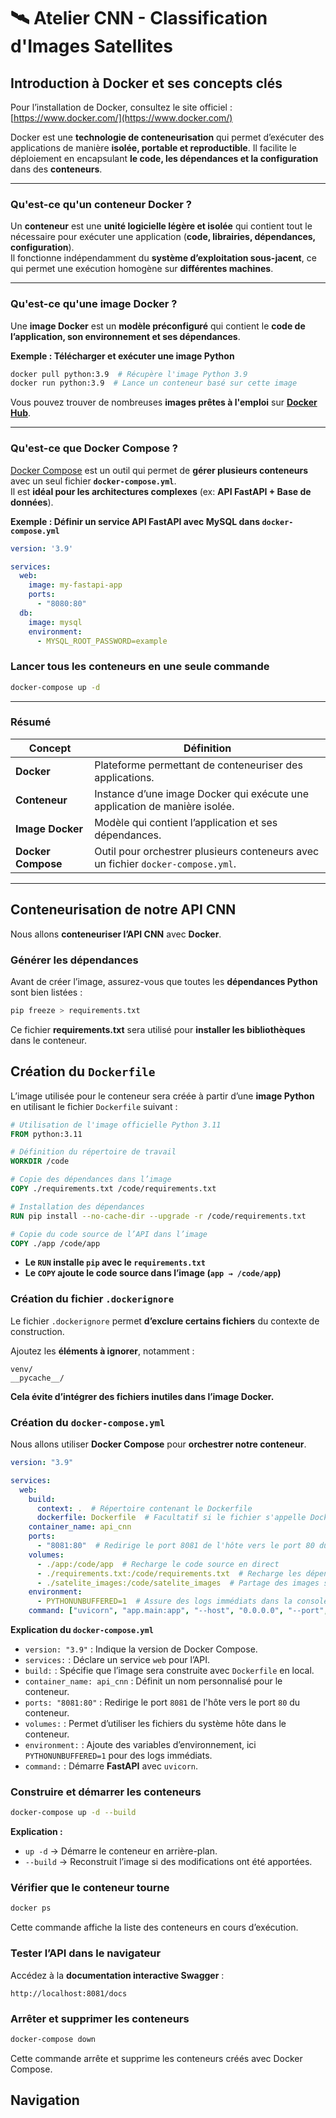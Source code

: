 # 🛰️ **Atelier CNN - Classification d'Images Satellites**  
## **Introduction à Docker et ses concepts clés**  

Pour l’installation de Docker, consultez le site officiel : [https://www.docker.com/](https://www.docker.com/)  

Docker est une **technologie de conteneurisation** qui permet d’exécuter des applications de manière **isolée, portable et reproductible**. Il facilite le déploiement en encapsulant **le code, les dépendances et la configuration** dans des **conteneurs**.

---

### **Qu'est-ce qu'un conteneur Docker ?**  
Un **conteneur** est une **unité logicielle légère et isolée** qui contient tout le nécessaire pour exécuter une application (**code, librairies, dépendances, configuration**).  
Il fonctionne indépendamment du **système d’exploitation sous-jacent**, ce qui permet une exécution homogène sur **différentes machines**.

---

### **Qu'est-ce qu'une image Docker ?**  
Une **image Docker** est un **modèle préconfiguré** qui contient le **code de l’application, son environnement et ses dépendances**.  

**Exemple : Télécharger et exécuter une image Python**  
```bash
docker pull python:3.9  # Récupère l'image Python 3.9
docker run python:3.9  # Lance un conteneur basé sur cette image
```
Vous pouvez trouver de nombreuses **images prêtes à l'emploi** sur **[Docker Hub](https://hub.docker.com/)**.

---

### **Qu'est-ce que Docker Compose ?**  
[Docker Compose](https://docs.docker.com/compose/) est un outil qui permet de **gérer plusieurs conteneurs** avec un seul fichier **`docker-compose.yml`**.  
Il est **idéal pour les architectures complexes** (ex: **API FastAPI + Base de données**).

**Exemple : Définir un service API FastAPI avec MySQL dans `docker-compose.yml`**  
```yaml
version: '3.9'

services:
  web:
    image: my-fastapi-app
    ports:
      - "8080:80"
  db:
    image: mysql
    environment:
      - MYSQL_ROOT_PASSWORD=example
```
### **Lancer tous les conteneurs en une seule commande**  
```bash
docker-compose up -d
```

---

### **Résumé**
| **Concept** | **Définition** |
|------------|--------------|
| **Docker** | Plateforme permettant de conteneuriser des applications. |
| **Conteneur** | Instance d’une image Docker qui exécute une application de manière isolée. |
| **Image Docker** | Modèle qui contient l’application et ses dépendances. |
| **Docker Compose** | Outil pour orchestrer plusieurs conteneurs avec un fichier `docker-compose.yml`. |

---

## **Conteneurisation de notre API CNN**
Nous allons **conteneuriser l’API CNN** avec **Docker**.

### **Générer les dépendances**
Avant de créer l’image, assurez-vous que toutes les **dépendances Python** sont bien listées :
```bash
pip freeze > requirements.txt
```
Ce fichier **requirements.txt** sera utilisé pour **installer les bibliothèques** dans le conteneur.

## **Création du `Dockerfile`**
L’image utilisée pour le conteneur sera créée à partir d’une **image Python** en utilisant le fichier `Dockerfile` suivant :

```dockerfile
# Utilisation de l'image officielle Python 3.11
FROM python:3.11

# Définition du répertoire de travail
WORKDIR /code

# Copie des dépendances dans l’image
COPY ./requirements.txt /code/requirements.txt

# Installation des dépendances
RUN pip install --no-cache-dir --upgrade -r /code/requirements.txt

# Copie du code source de l’API dans l’image
COPY ./app /code/app
```
- **Le `RUN` installe `pip` avec le `requirements.txt`**  
- **Le `COPY` ajoute le code source dans l’image (`app → /code/app`)**

### **Création du fichier `.dockerignore`**
Le fichier `.dockerignore` permet **d’exclure certains fichiers** du contexte de construction.  

Ajoutez les **éléments à ignorer**, notamment :  
```
venv/
__pycache__/
```
**Cela évite d’intégrer des fichiers inutiles dans l’image Docker.**

### **Création du `docker-compose.yml`**
Nous allons utiliser **Docker Compose** pour **orchestrer notre conteneur**.

```yaml
version: "3.9"

services:
  web:
    build:
      context: .  # Répertoire contenant le Dockerfile
      dockerfile: Dockerfile  # Facultatif si le fichier s'appelle Dockerfile
    container_name: api_cnn
    ports:
      - "8081:80"  # Redirige le port 8081 de l'hôte vers le port 80 du conteneur
    volumes:
      - ./app:/code/app  # Recharge le code source en direct
      - ./requirements.txt:/code/requirements.txt  # Recharge les dépendances
      - ./satelite_images:/code/satelite_images  # Partage des images satellites
    environment:
      - PYTHONUNBUFFERED=1  # Assure des logs immédiats dans la console
    command: ["uvicorn", "app.main:app", "--host", "0.0.0.0", "--port", "80"]
```

**Explication du `docker-compose.yml`**
- `version: "3.9"` : Indique la version de Docker Compose.
- `services:` : Déclare un service `web` pour l’API.
- `build:` : Spécifie que l’image sera construite avec `Dockerfile` en local.
- `container_name: api_cnn` : Définit un nom personnalisé pour le conteneur.
- `ports: "8081:80"` : Redirige le port `8081` de l'hôte vers le port `80` du conteneur.
- `volumes:` : Permet d’utiliser les fichiers du système hôte dans le conteneur.
- `environment:` : Ajoute des variables d’environnement, ici `PYTHONUNBUFFERED=1` pour des logs immédiats.
- `command:` : Démarre **FastAPI** avec `uvicorn`.

### **Construire et démarrer les conteneurs**
```bash
docker-compose up -d --build
```

**Explication :**
- `up -d` → Démarre le conteneur en arrière-plan.
- `--build` → Reconstruit l’image si des modifications ont été apportées.

### **Vérifier que le conteneur tourne**
```bash
docker ps
```
Cette commande affiche la liste des conteneurs en cours d’exécution.

### **Tester l’API dans le navigateur**
Accédez à la **documentation interactive Swagger** :
```
http://localhost:8081/docs
```

### **Arrêter et supprimer les conteneurs**
```bash
docker-compose down
```
Cette commande arrête et supprime les conteneurs créés avec Docker Compose.

## Navigation
